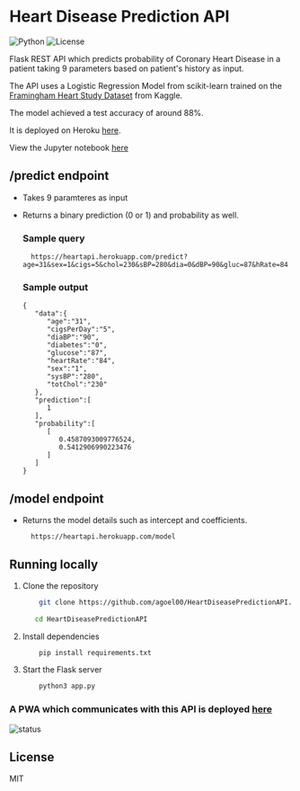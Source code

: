 # Heart Disease Prediction API

![Python](https://badgen.net/badge/Python/3.7/orange)
![License](https://badgen.net/badge/license/MIT/blue)

Flask REST API which predicts probability of Coronary Heart Disease in a patient taking 9 parameters based on patient's history as input.

The API uses a Logistic Regression Model from scikit-learn trained on the [Framingham Heart Study Dataset](https://www.kaggle.com/amanajmera1/framingham-heart-study-dataset) from Kaggle.

The model achieved a test accuracy of around 88%.

It is deployed on Heroku [here](https://heartapi.herokuapp.com).

View the Jupyter notebook
[here](https://github.com/agoel00/HeartDiseasePredictionAPI/blob/master/model/HeartDisease.ipynb)

## /predict endpoint

- Takes 9 paramteres as input
- Returns a binary prediction (0 or 1) and probability as well.

	### Sample query
    	https://heartapi.herokuapp.com/predict?age=31&sex=1&cigs=5&chol=230&sBP=280&dia=0&dBP=90&gluc=87&hRate=84

	### Sample output

      {
         "data":{
            "age":"31",
            "cigsPerDay":"5",
            "diaBP":"90",
            "diabetes":"0",
            "glucose":"87",
            "heartRate":"84",
            "sex":"1",
            "sysBP":"280",
            "totChol":"230"
         },
         "prediction":[
            1
         ],
         "probability":[
            [
               0.4587093009776524,
               0.5412906990223476
            ]
         ]
      }


## /model endpoint
- Returns the model details such as intercept and coefficients.

		https://heartapi.herokuapp.com/model

## Running locally

1. Clone the repository

   ```bash
	   git clone https://github.com/agoel00/HeartDiseasePredictionAPI.git
	
      cd HeartDiseasePredictionAPI
   ```
2. Install dependencies
   ```bash
	   pip install requirements.txt
   ```
	
3. Start the Flask server
   ```bash
	   python3 app.py
   ```

### A PWA which communicates with this API is deployed [here](https://heartify.netlify.com)

![status](https://badgen.net/uptime-robot/status/m781547257-02e85bf091a6cde871b002fe)

## License
MIT
